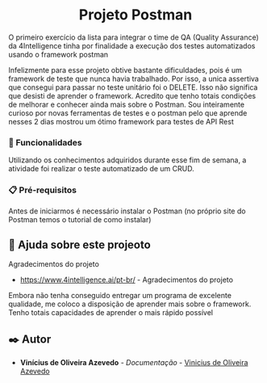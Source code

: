 <h1 align="center">
Projeto Postman
</h1>

<p>
O primeiro exercício da lista para integrar o time de QA (Quality Assurance) da 4Intelligence tinha por finalidade a execução dos testes automatizados usando o framework postman
</p>

<p>
Infelizmente para esse projeto obtive bastante dificuldades, pois é um framework de teste que nunca havia trabalhado. Por isso, a unica assertiva que consegui para passar no teste unitário foi o DELETE. Isso não significa que desisti de aprender o framework. Acredito que tenho totais condições de melhorar e conhecer ainda mais sobre o Postman. Sou inteiramente curioso por novas ferramentas de testes e o postman pelo que aprende nesses 2 dias mostrou um ótimo framework para testes de API Rest
</p>

### 🚀 Funcionalidades

<p>
Utilizando os conhecimentos adquiridos durante esse fim de semana, a atividade foi realizar o teste automatizado de um CRUD.
</p>

### 📋 Pré-requisitos

<p>
Antes de iniciarmos é necessário instalar o Postman (no próprio site do Postman temos o tutorial de como instalar)
</p>


## 🎁 Ajuda sobre este projeoto

<p>
Agradecimentos do projeto
</p>

* https://www.4intelligence.ai/pt-br/ - Agradecimentos do projeto

<p>
Embora não tenha conseguido entregar um programa de excelente qualidade, me coloco a disposição de aprender mais sobre o framework. Tenho totais capacidades de aprender o mais rápido possível
</p>

## ✒️ Autor

* **Vinícius de Oliveira Azevedo** - *Documentação* - [Vinicius de Oliveira Azevedo](https://github.com/Vinicius-azevedo)
